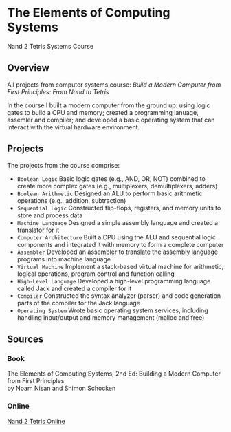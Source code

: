 # The Elements of Computing Systems
Nand 2 Tetris Systems Course

## Overview

All projects from computer systems course: _Build a Modern Computer from First Principles: From Nand to Tetris_

In the course I built a modern computer from the ground up: using logic gates to build a CPU and memory; created a programming lanuage, assemler and compiler; and developed a basic operating system that can interact with the virtual hardware environment.

## Projects 

The projects from the course comprise:

- `Boolean Logic` Basic logic gates (e.g., AND, OR, NOT) combined to create more complex gates (e.g., multiplexers, demultiplexers, adders)
- `Boolean Arithmetic` Designed an ALU to perform basic arithmetic operations (e.g., addition, subtraction)
- `Sequential Logic` Constructed flip-flops, registers, and memory units to store and process data
- `Machine Language` Designed a simple assembly language and created a translator for it
- `Computer Architecture` Built a CPU using the ALU and sequential logic components and integrated it with memory to form a complete computer
- `Assembler` Developed an assembler to translate the assembly language programs into machine language
- `Virtual Machine` Implement a stack-based virtual machine for arithmetic, logical operations, program control and function calling
- `High-Level Language` Developed a high-level programming language called Jack and created a compiler for it
- `Compiler` Constructed the syntax analyzer (parser) and code generation parts of the compiler for the Jack language
- `Operating System` Wrote basic operating system services, including handling input/output and memory management (malloc and free)

## Sources

### Book
The Elements of Computing Systems, 2nd Ed: Building a Modern Computer from First Principles  
by Noam Nisan and Shimon Schocken

### Online
[Nand 2 Tetris Online](https://www.nand2tetris.org/)
